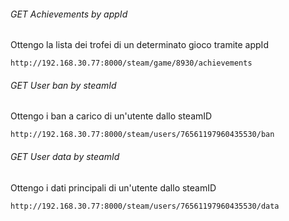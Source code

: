 ###### GET Achievements by appId

Ottengo la lista dei trofei di un determinato gioco tramite appId

```
http://192.168.30.77:8000/steam/game/8930/achievements
```

###### GET User ban by steamId

Ottengo i ban a carico di un'utente dallo steamID

```
http://192.168.30.77:8000/steam/users/76561197960435530/ban
```

###### GET User data by steamId

Ottengo i dati principali di un'utente dallo steamID

```
http://192.168.30.77:8000/steam/users/76561197960435530/data
```